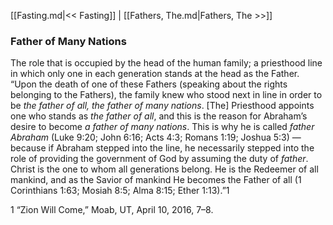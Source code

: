 [[Fasting.md|<< Fasting]]  |  [[Fathers, The.md|Fathers, The >>]]

### Father of Many Nations
The role that is occupied by the head of the human family; a priesthood line in which only one in each generation stands at the head as the Father. “Upon the death of one of these Fathers (speaking about the rights belonging to the Fathers), the family knew who stood next in line in order to be *the father of all, the father of many nations*. [The] Priesthood appoints one who stands as *the father of all*, and this is the reason for Abraham’s desire to become *a father of many nations*. This is why he is called *father Abraham* (Luke 9:20; John 6:16; Acts 4:3; Romans 1:19; Joshua 5:3) — because if Abraham stepped into the line, he necessarily stepped into the role of providing the government of God by assuming the duty of *father*. Christ is the one to whom all generations belong. He is the Redeemer of all mankind, and as the Savior of mankind He becomes the Father of all (1 Corinthians 1:63; Mosiah 8:5; Alma 8:15; Ether 1:13).”1



1 “Zion Will Come,” Moab, UT, April 10, 2016, 7–8.